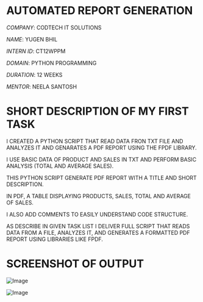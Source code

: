 # AUTOMATED  REPORT  GENERATION

*COMPANY*: CODTECH IT SOLUTIONS

*NAME*: YUGEN BHIL

*INTERN ID*: CT12WPPM

*DOMAIN*: PYTHON PROGRAMMING

*DURATION*: 12 WEEKS

*MENTOR*: NEELA SANTOSH

#  SHORT DESCRIPTION OF MY FIRST TASK

I CREATED A PYTHON SCRIPT THAT READ DATA FRON TXT FILE AND ANALYZES IT AND GENARATES A PDF REPORT USING THE FPDF LIBRARY.

I USE BASIC DATA OF PRODUCT AND SALES IN TXT AND PERFORM BASIC ANALYSIS (TOTAL AND AVERAGE SALES).

THIS PYTHON SCRIPT GENERATE PDF REPORT WITH A TITLE AND SHORT DESCRIPTION.

IN PDF, A TABLE DISPLAYING PRODUCTS, SALES, TOTAL AND AVERAGE OF SALES.

I ALSO ADD COMMENTS TO EASILY UNDERSTAND CODE STRUCTURE.

AS DESCRIBE IN GIVEN TASK LIST I DELIVER FULL SCRIPT THAT READS DATA FROM A FILE, ANALYZES IT, AND GENERATES A FORMATTED PDF REPORT USING LIBRARIES LIKE FPDF.

# SCREENSHOT OF OUTPUT

![Image](https://github.com/user-attachments/assets/07a7fd31-8aa7-4227-8090-596c35145ae6)

![Image](https://github.com/user-attachments/assets/a7b8dbd4-7e85-48bf-9473-576a41332710)
